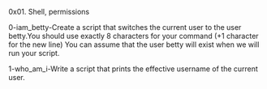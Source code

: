 0x01. Shell, permissions

0-iam_betty-Create a script that switches the current user to the user betty.You should use exactly 8 characters for your command (+1 character for the new line) You can assume that the user betty will exist when we will run your script.

1-who_am_i-Write a script that prints the effective username of the current user.
